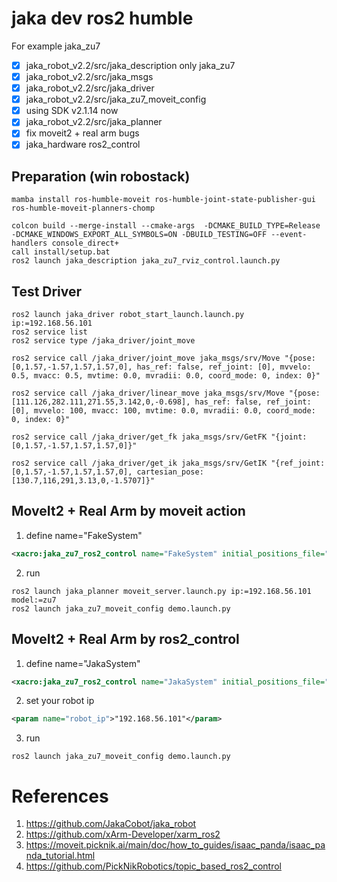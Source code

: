 # jaka dev ros2 humble
For example jaka_zu7
- [x] jaka_robot_v2.2/src/jaka_description only jaka_zu7
- [x] jaka_robot_v2.2/src/jaka_msgs
- [x] jaka_robot_v2.2/src/jaka_driver
- [x] jaka_robot_v2.2/src/jaka_zu7_moveit_config
- [x] using SDK v2.1.14 now
- [x] jaka_robot_v2.2/src/jaka_planner
- [x] fix moveit2 + real arm bugs
- [x] jaka_hardware ros2_control

## Preparation (win robostack)
```
mamba install ros-humble-moveit ros-humble-joint-state-publisher-gui ros-humble-moveit-planners-chomp

colcon build --merge-install --cmake-args  -DCMAKE_BUILD_TYPE=Release  -DCMAKE_WINDOWS_EXPORT_ALL_SYMBOLS=ON -DBUILD_TESTING=OFF --event-handlers console_direct+
call install/setup.bat
ros2 launch jaka_description jaka_zu7_rviz_control.launch.py
```

## Test Driver
```shell
ros2 launch jaka_driver robot_start_launch.launch.py ip:=192.168.56.101
ros2 service list
ros2 service type /jaka_driver/joint_move

ros2 service call /jaka_driver/joint_move jaka_msgs/srv/Move "{pose: [0,1.57,-1.57,1.57,1.57,0], has_ref: false, ref_joint: [0], mvvelo: 0.5, mvacc: 0.5, mvtime: 0.0, mvradii: 0.0, coord_mode: 0, index: 0}"

ros2 service call /jaka_driver/linear_move jaka_msgs/srv/Move "{pose: [111.126,282.111,271.55,3.142,0,-0.698], has_ref: false, ref_joint: [0], mvvelo: 100, mvacc: 100, mvtime: 0.0, mvradii: 0.0, coord_mode: 0, index: 0}"

ros2 service call /jaka_driver/get_fk jaka_msgs/srv/GetFK "{joint: [0,1.57,-1.57,1.57,1.57,0]}"

ros2 service call /jaka_driver/get_ik jaka_msgs/srv/GetIK "{ref_joint: [0,1.57,-1.57,1.57,1.57,0], cartesian_pose: [130.7,116,291,3.13,0,-1.5707]}"
```

## MoveIt2 + Real Arm by moveit action
1. define name="FakeSystem"
```xml jaka_robot_v2.2\src\jaka_zu7_moveit_config\config\jaka_zu7.urdf.xacro 
<xacro:jaka_zu7_ros2_control name="FakeSystem" initial_positions_file="$(arg initial_positions_file)"/>
```
2. run
```
ros2 launch jaka_planner moveit_server.launch.py ip:=192.168.56.101 model:=zu7
ros2 launch jaka_zu7_moveit_config demo.launch.py
```

## MoveIt2 + Real Arm by ros2_control
1. define name="JakaSystem"
```xml jaka_zu7_moveit_config\config\jaka_zu7.urdf.xacro 
<xacro:jaka_zu7_ros2_control name="JakaSystem" initial_positions_file="$(arg initial_positions_file)"/>
```
2. set your robot ip
```xml jaka_zu7_moveit_config\config\jaka_zu7.ros2_control.xacro
<param name="robot_ip">"192.168.56.101"</param>
```
3. run
```
ros2 launch jaka_zu7_moveit_config demo.launch.py
```

# References
1. https://github.com/JakaCobot/jaka_robot
2. https://github.com/xArm-Developer/xarm_ros2
3. https://moveit.picknik.ai/main/doc/how_to_guides/isaac_panda/isaac_panda_tutorial.html
4. https://github.com/PickNikRobotics/topic_based_ros2_control
